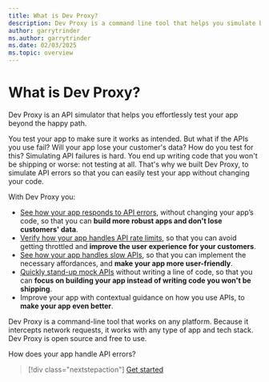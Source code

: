 ```yaml
---
title: What is Dev Proxy?
description: Dev Proxy is a command line tool that helps you simulate behaviors and errors of cloud APIs.
author: garrytrinder
ms.author: garrytrinder
ms.date: 02/03/2025
ms.topic: overview
---
```


# What is Dev Proxy?

Dev Proxy is an API simulator that helps you effortlessly test your app beyond the happy path.

You test your app to make sure it works as intended. But what if the APIs you use fail? Will your app lose your customer's data? How do you test for this? Simulating API failures is hard. You end up writing code that you won't be shipping or worse: not testing at all. That's why we built Dev Proxy, to simulate API errors so that you can easily test your app without changing your code.

With Dev Proxy you:

- [See how your app responds to API errors](./how-to/test-my-app-with-random-errors.md), without changing your app’s code, so that you can **build more robust apps and don't lose customers' data**.
- [Verify how your app handles API rate limits](./how-to/simulate-rate-limit-api-responses.md), so that you can avoid getting throttled and **improve the user experience for your customers**.
- [See how your app handles slow APIs](./how-to/simulate-slow-api-responses.md), so that you can implement the necessary affordances, and **make your app more user-friendly**.
- [Quickly stand-up mock APIs](./how-to/simulate-crud-api.md) without writing a line of code, so that you can **focus on building your app instead of writing code you won't be shipping**.
- Improve your app with contextual guidance on how you use APIs, to **make your app even better**.

Dev Proxy is a command-line tool that works on any platform. Because it intercepts network requests, it works with any type of app and tech stack. Dev Proxy is open source and free to use.

How does your app handle API errors?

> [!div class="nextstepaction"]
> [Get started](./get-started/setup.md)

